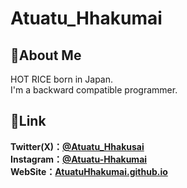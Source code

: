 # Atuatu_Hhakumai  
## 🍚About Me
HOT RICE born in Japan.  
I'm a backward compatible programmer.
## 🔗Link
**Twitter(X)：[@Atuatu_Hhakusai](https://twitter.com/Atuatu_Hhakusai)**  
**Instagram：[@Atuatu-Hhakumai](https://www.instagram.com/atuatu.hhakumai/)**  
**WebSite：[AtuatuHhakumai.github.io](https://www.atuatu-hhakumai.github.io)**  
